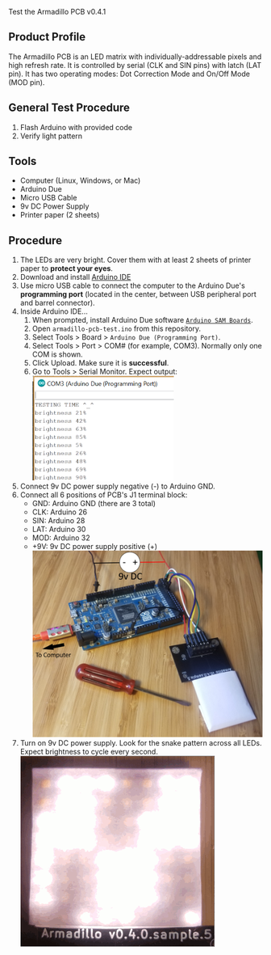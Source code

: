 Test the Armadillo PCB v0.4.1

## Product Profile

The Armadillo PCB is an LED matrix with individually-addressable pixels and high refresh rate. It is controlled by serial (CLK and SIN pins) with latch (LAT pin). It has two operating modes: Dot Correction Mode and On/Off Mode (MOD pin).


## General Test Procedure

1. Flash Arduino with provided code
2. Verify light pattern


## Tools

* Computer (Linux, Windows, or Mac)
* Arduino Due
* Micro USB Cable
* 9v DC Power Supply
* Printer paper (2 sheets)


## Procedure

1. The LEDs are very bright. Cover them with at least 2 sheets of printer paper to **protect your eyes**.
3. Download and install [Arduino IDE](https://www.arduino.cc/en/Main/Software)
2. Use micro USB cable to connect the computer to the Arduino Due's **programming port** (located in the center, between USB peripheral port and barrel connector).
4. Inside Arduino IDE...
    1. When prompted, install Arduino Due software [`Arduino SAM Boards`](https://www.arduino.cc/en/Guide/ArduinoDue#toc2).
    2. Open `armadillo-pcb-test.ino` from this repository.
    3. Select Tools > Board > `Arduino Due (Programming Port)`.
    4. Select Tools > Port > COM# (for example, COM3). Normally only one COM is shown.
    5. Click Upload. Make sure it is **successful**.
    6. Go to Tools > Serial Monitor. Expect output: <br/><img src="docs/serial-monitor.png" width="280px"/>
5. Connect 9v DC power supply negative (-) to Arduino GND.
6. Connect all 6 positions of PCB's J1 terminal block:
    - GND: Arduino GND (there are 3 total)
    - CLK: Arduino 26
    - SIN: Arduino 28
    - LAT: Arduino 30
    - MOD: Arduino 32
    - +9V: 9v DC power supply positive (+)
    ![Hook-ups](docs/hook-ups.png)
7. Turn on 9v DC power supply. Look for the snake pattern across all LEDs. Expect brightness to cycle every second. ![Snake pattern](docs/snake-pattern.gif)
